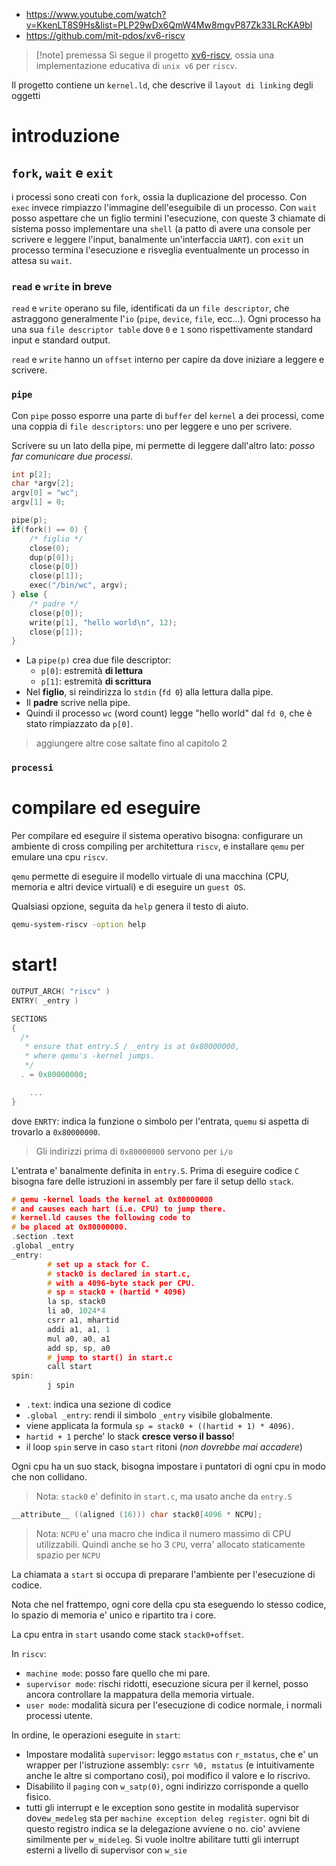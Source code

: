 * https://www.youtube.com/watch?v=KkenLT8S9Hs&list=PLP29wDx6QmW4Mw8mgvP87Zk33LRcKA9bl
* https://github.com/mit-pdos/xv6-riscv

> [!note] premessa
Si segue il progetto [xv6-riscv](https://github.com/mit-pdos/xv6-riscv), ossia una implementazione educativa di `unix v6` per `riscv`. 

Il progetto contiene un `kernel.ld`, che descrive il `layout di linking` degli oggetti

# introduzione 

## `fork`, `wait` e `exit`
i processi sono creati con `fork`, ossia la duplicazione del processo. Con `exec` invece rimpiazzo l'immagine dell'eseguibile di un processo. Con `wait` posso aspettare che un figlio termini l'esecuzione, con queste 3 chiamate di sistema posso implementare una `shell` (a patto di avere una console per scrivere e leggere l'input, banalmente un'interfaccia `UART`).
con `exit` un processo termina l'esecuzione e risveglia eventualmente un processo in attesa su `wait`.


### `read` e `write` in breve
`read` e `write` operano su file, identificati da un `file descriptor`, che astraggono generalmente l'`io` (`pipe`, `device`, `file`, ecc...). Ogni processo ha una sua `file descriptor table` dove `0` e `1` sono rispettivamente standard input e standard output.

`read` e `write` hanno un `offset` interno per capire da dove iniziare a leggere e scrivere.

### `pipe`
Con `pipe` posso esporre una parte di `buffer` del `kernel` a dei processi, come una coppia di `file descriptors`: uno per leggere e uno per scrivere.

Scrivere su un lato della pipe, mi permette di leggere dall'altro lato: *posso far comunicare due processi*.
```c
int p[2];
char *argv[2];
argv[0] = "wc";
argv[1] = 0;

pipe(p);
if(fork() == 0) {
	/* figlio */
	close(0);
	dup(p[0]);
	close(p[0])
	close(p[1]);
	exec("/bin/wc", argv);
} else {
	/* padre */
	close(p[0]);
	write(p[1], "hello world\n", 12);
	close(p[1]);
}
```

- La `pipe(p)` crea due file descriptor:
    - `p[0]`: estremità **di lettura**
    - `p[1]`: estremità **di scrittura**
- Nel **figlio**, si reindirizza lo `stdin` (`fd 0`) alla lettura dalla pipe.
- Il **padre** scrive nella pipe.
- Quindi il processo `wc` (word count) legge "hello world" dal `fd 0`, che è stato rimpiazzato da `p[0]`.

 > aggiungere altre cose saltate fino al capitolo 2
 
### `processi`
# compilare ed eseguire
Per compilare ed eseguire il sistema operativo bisogna: configurare un ambiente di cross compiling per architettura `riscv`, e installare `qemu` per emulare una cpu `riscv`.

`qemu` permette di eseguire il modello virtuale di una macchina (CPU, memoria e altri device virtuali) e di eseguire un `guest OS`.

Qualsiasi opzione, seguita da `help` genera il testo di aiuto.
```bash
qemu-system-riscv -option help
```

# start!

```c
OUTPUT_ARCH( "riscv" )
ENTRY( _entry )

SECTIONS
{
  /*
   * ensure that entry.S / _entry is at 0x80000000,
   * where qemu's -kernel jumps.
   */
  . = 0x80000000;

	...
}
```

dove `ENRTY`: indica la funzione o simbolo per l'entrata, `quemu` si aspetta di trovarlo a `0x80000000`.

> Gli indirizzi prima di `0x80000000` servono per `i/o`

L'entrata e' banalmente definita in `entry.S`. Prima di eseguire codice `C` bisogna fare delle istruzioni in assembly per fare il setup dello `stack`.
```c
# qemu -kernel loads the kernel at 0x80000000
# and causes each hart (i.e. CPU) to jump there.
# kernel.ld causes the following code to
# be placed at 0x80000000.
.section .text
.global _entry
_entry:
        # set up a stack for C.
        # stack0 is declared in start.c,
        # with a 4096-byte stack per CPU.
        # sp = stack0 + (hartid * 4096)
        la sp, stack0
        li a0, 1024*4
        csrr a1, mhartid
        addi a1, a1, 1
        mul a0, a0, a1
        add sp, sp, a0
        # jump to start() in start.c
        call start
spin:
        j spin
```

* `.text`: indica una sezione di codice
* `.global _entry`: rendi il simbolo `_entry` visibile globalmente.
* viene applicata la formula `sp = stack0 + ((hartid + 1) * 4096)`. 
* `hartid + 1` perche' lo stack **cresce verso il basso**!
* il loop `spin` serve in caso `start` ritoni (*non dovrebbe mai accadere*)

Ogni cpu ha un suo stack, bisogna impostare i puntatori di ogni cpu in modo che non collidano. 

> Nota: `stack0` e' definito in `start.c`, ma usato anche da `entry.S`

```c
__attribute__ ((aligned (16))) char stack0[4096 * NCPU];
```

> Nota: `NCPU` e' una macro che indica il numero massimo di CPU utilizzabili. Quindi anche se ho 3 `CPU`, verra' allocato staticamente spazio per `NCPU`

La chiamata a `start` si occupa di preparare l'ambiente per l'esecuzione di codice. 

Nota che nel frattempo, ogni core della cpu sta eseguendo lo stesso codice, lo spazio di memoria e' unico e ripartito tra i core.

La cpu entra in `start` usando come stack `stack0+offset`.

In `riscv`:
* `machine mode`: posso fare quello che mi pare.
* `supervisor mode`: rischi ridotti, esecuzione sicura per il kernel, posso ancora controllare la mappatura della memoria virtuale.
* `user mode`: modalità sicura per l'esecuzione di codice normale, i normali processi utente.

In ordine, le operazioni eseguite in `start`:
* Impostare modalità `supervisor`: leggo `mstatus` con `r_mstatus`, che e' un wrapper per l'istruzione assembly: `csrr %0, mstatus` (e intuitivamente anche le altre si comportano cosi), poi modifico il valore e lo riscrivo.
* Disabilito il `paging` con `w_satp(0)`, ogni indirizzo corrisponde a quello fisico.
* tutti gli interrupt e le exception sono gestite in modalità supervisor dove`w_medeleg` sta per `machine exception deleg register`. ogni bit di questo registro indica se la delegazione avviene o no. cio' avviene similmente per `w_mideleg`. Si vuole inoltre abilitare tutti gli interrupt esterni a livello di supervisor con `w_sie`